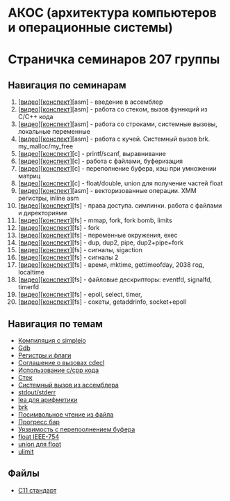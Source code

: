 # АКОС (архитектура компьютеров и операционные системы)

# Страничка семинаров 207 группы

## Навигация по семинарам
1.  [[видео](https://www.youtube.com/watch?v=Tutix99Y2_I)][[конспект](01sem-asm)][asm] - введение в ассемблер
2.  [[видео](https://www.youtube.com/watch?v=1aZq5COiZks)][[конспект](02sem-asm)][asm] - работа со стеком, вызов фуннкций из C/C++ кода
3.  [[видео](https://www.youtube.com/watch?v=Ty-TfSRB2P8)][[конспект](03sem-asm)][asm] - работа со строками, системные вызовы, локальные переменные
4.  [[видео](https://www.youtube.com/watch?v=oqwXGwMW16o)][[конспект](04sem-asm)][asm] - работа с кучей. Системный вызов brk. my_malloc/my_free
5.  [[видео](https://www.youtube.com/watch?v=YPteBhvUSWg)][[конспект](05sem-c)][c]     - printf/scanf, выравнивание
6.  [[видео](https://www.youtube.com/watch?v=rGtolk1oupY)][[конспект](06sem-c)][c]     - работа с файлами, буферизация
7.  [[видео](https://www.youtube.com/watch?v=XGcy3BW0k_w)][[конспект](07sem-c)][c]     - переполнение буфера, кэш при умножении матриц
8.  [[видео](https://www.youtube.com/watch?v=F_4nqZTy8Ac)][[конспект](08sem-c)][c]     - float/double, union для получение частей float
9.  [[видео](https://www.youtube.com/watch?v=0hi7nVjlPcQ)][[конспект](09sem-asm)][asm] - векторизованные операции. XMM регистры, inline asm
10. [[видео](https://www.youtube.com/watch?v=V7PXDmYebl8)][[конспект](10sem-fs)][fs]   - права доступа. симлинки. работа с файлами и директориями
11. [[видео](https://www.youtube.com/watch?v=8i77sve9QWk)][[конспект](11sem-fs)][fs]   - mmap, fork, fork bomb, limits
12. [[видео](https://www.youtube.com/watch?v=A1nsJdVrJq8)][[конспект](12sem-fs)][fs]   - fork
13. [[видео](https://www.youtube.com/watch?v=ohPIf5DLeHk)][[конспект](13sem-fs)][fs]   - переменные окружения, exec
14. [[видео](https://www.youtube.com/watch?v=h1b9DMZH8uU)][[конспект](14sem-fs)][fs]   - dup, dup2, pipe, dup2+pipe+fork
15. [[видео](https://www.youtube.com/watch?v=gBL-03voBZM)][[конспект](15sem-fs)][fs]   - сигналы, sigaction
16. [[видео](https://www.youtube.com/watch?v=-iNalmZUe-g)][[конспект](16sem-fs)][fs]   - сигналы 2
17. [[видео](https://www.youtube.com/watch?v=SvhKXFCBRA4)][[конспект](17sem-fs)][fs]   - время, mktime, gettimeofday, 2038 год, localtime
18. [[видео](https://www.youtube.com/watch?v=pWPCKwtP9Mc)][[конспект](18sem-fs)][fs]   - файловые дескрипторы: eventfd, signalfd, timerfd
19. [[видео](https://www.youtube.com/watch?v=wHJIWjxMAoM)][[конспект](19sem-fs)][fs]   - epoll, select, timer,
20. [[видео](https://www.youtube.com/watch?v=0Oc4tIm2Y7E)][[конспект](20sem-fs)][fs]   - сокеты, getaddrinfo, socket+epoll

## Навигация по темам

* [Компиляция с simpleio](01sem-asm#%D0%BA%D0%BE%D0%BC%D0%BF%D0%B8%D0%BB%D1%8F%D1%86%D0%B8%D1%8F)
* [Gdb](01sem-asm#gdb)
* [Регистры и флаги](01sem-asm#%D1%80%D0%B5%D0%B3%D0%B8%D1%81%D1%82%D1%80%D1%8B)
* [Соглашение о вызовах cdecl](02sem-asm#%D1%81%D0%BE%D0%B3%D0%BB%D0%B0%D1%88%D0%B5%D0%BD%D0%B8%D0%B5-%D0%BE-%D0%B2%D1%8B%D0%B7%D0%BE%D0%B2%D1%8B%D1%85-cdecl32-%D0%B1%D0%B8%D1%82%D0%B0)
* [Использование c/cpp кода](02sem-asm#%D1%80%D0%B0%D0%B1%D0%BE%D1%82%D0%B0-%D1%81-c-%D0%B8-c-%D0%BA%D0%BE%D0%B4%D0%BE%D0%BC)
* [Стек](02sem-asm#%D1%80%D0%B0%D0%B1%D0%BE%D1%82%D0%B0-%D1%81%D0%BE-%D1%81%D1%82%D0%B5%D0%BA%D0%BE%D0%BC-tbd)
* [Системный вызов из ассемблера](03sem-asm#%D1%81%D0%B4%D0%B5%D0%BB%D0%B0%D1%82%D1%8C-%D1%81%D0%B8%D1%81%D1%82%D0%B5%D0%BC%D0%BD%D1%8B%D0%B9-%D0%B2%D1%8B%D0%B7%D0%BE%D0%B2)
* [stdout/stderr](03sem-asm#%D0%BF%D0%BE%D1%81%D0%BC%D0%BE%D1%82%D1%80%D0%B5%D1%82%D1%8C-%D0%BA%D0%B0%D0%BA-%D1%80%D0%B0%D0%B1%D0%BE%D1%82%D0%B0%D1%8E%D1%82-stdoutstderr)
* [lea для арифметики](03sem-asm#lea)
* [brk](04sem-asm#системный-вызов-brk)
* [Посимвольное чтение из файла](06sem-c/input_perf)
* [Прогресс бар](06sem-c/progress.c)
* [Уязвимость с перепоолнением буфера](07sem-c/test_overflow.c)
* [float IEEE-754](08sem-c#%D0%BF%D1%80%D0%B5%D0%B4%D1%81%D1%82%D0%B0%D0%B2%D0%BB%D0%B5%D0%BD%D0%B8%D0%B5-%D0%B2%D0%B5%D1%89%D0%B5%D1%81%D1%82%D0%B2%D0%B5%D0%BD%D0%BD%D1%8B%D1%85-%D1%87%D0%B8%D1%81%D0%B5%D0%BB)
* [union для float](08sem-c/float_parts.c)
* [ulimit](11sem-fs#ulimit)

## Файлы

* [C11 стандарт](C11_standard.pdf)
